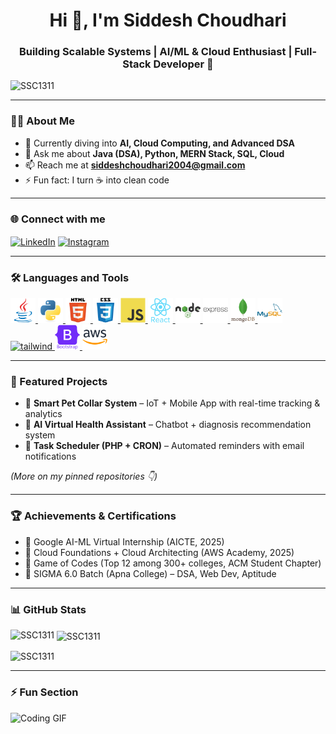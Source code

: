 <h1 align="center">Hi 👋, I'm Siddesh Choudhari</h1>
<h3 align="center">Building Scalable Systems | AI/ML & Cloud Enthusiast | Full-Stack Developer 🚀</h3>



<p align="left"> 
  <img src="https://komarev.com/ghpvc/?username=SSC1311&label=Profile%20views&color=0e75b6&style=flat" alt="SSC1311" /> 
</p>

---

### 👨‍💻 About Me  
- 🌱 Currently diving into **AI, Cloud Computing, and Advanced DSA**  
- 💬 Ask me about **Java (DSA), Python, MERN Stack, SQL, Cloud**  
- 📫 Reach me at **siddeshchoudhari2004@gmail.com**  
- ⚡ Fun fact: I turn ☕ into clean code  

---

### 🌐 Connect with me  
<p align="left">
<a href="https://www.linkedin.com/in/siddesh-choudhari-ssc1311" target="blank"><img align="center" src="https://raw.githubusercontent.com/rahuldkjain/github-profile-readme-generator/master/src/images/icons/Social/linked-in-alt.svg" alt="LinkedIn" height="30" width="40" /></a>
<a href="https://instagram.com/siddesh_sunil_13" target="blank"><img align="center" src="https://raw.githubusercontent.com/rahuldkjain/github-profile-readme-generator/master/src/images/icons/Social/instagram.svg" alt="Instagram" height="30" width="40" /></a>
</p>

---

### 🛠️ Languages and Tools  
<p align="left"> 
  <a href="https://www.java.com" target="_blank"> <img src="https://raw.githubusercontent.com/devicons/devicon/master/icons/java/java-original.svg" alt="java" width="40" height="40"/> </a>
  <a href="https://www.python.org" target="_blank"> <img src="https://raw.githubusercontent.com/devicons/devicon/master/icons/python/python-original.svg" alt="python" width="40" height="40"/> </a>
  <a href="https://developer.mozilla.org/en-US/docs/Web/HTML" target="_blank"> <img src="https://raw.githubusercontent.com/devicons/devicon/master/icons/html5/html5-original-wordmark.svg" alt="html5" width="40" height="40"/> </a>
  <a href="https://www.w3schools.com/css/" target="_blank"> <img src="https://raw.githubusercontent.com/devicons/devicon/master/icons/css3/css3-original-wordmark.svg" alt="css3" width="40" height="40"/> </a>
  <a href="https://developer.mozilla.org/en-US/docs/Web/JavaScript" target="_blank"> <img src="https://raw.githubusercontent.com/devicons/devicon/master/icons/javascript/javascript-original.svg" alt="javascript" width="40" height="40"/> </a>
  <a href="https://reactjs.org/" target="_blank"> <img src="https://raw.githubusercontent.com/devicons/devicon/master/icons/react/react-original-wordmark.svg" alt="react" width="40" height="40"/> </a>
  <a href="https://nodejs.org" target="_blank"> <img src="https://raw.githubusercontent.com/devicons/devicon/master/icons/nodejs/nodejs-original-wordmark.svg" alt="nodejs" width="40" height="40"/> </a>
  <a href="https://expressjs.com" target="_blank"> <img src="https://raw.githubusercontent.com/devicons/devicon/master/icons/express/express-original-wordmark.svg" alt="express" width="40" height="40"/> </a>
  <a href="https://www.mongodb.com/" target="_blank"> <img src="https://raw.githubusercontent.com/devicons/devicon/master/icons/mongodb/mongodb-original-wordmark.svg" alt="mongodb" width="40" height="40"/> </a>
  <a href="https://www.mysql.com/" target="_blank"> <img src="https://raw.githubusercontent.com/devicons/devicon/master/icons/mysql/mysql-original-wordmark.svg" alt="mysql" width="40" height="40"/> </a>
  <a href="https://tailwindcss.com/" target="_blank"> <img src="https://www.vectorlogo.zone/logos/tailwindcss/tailwindcss-icon.svg" alt="tailwind" width="40" height="40"/> </a>
  <a href="https://getbootstrap.com" target="_blank"> <img src="https://raw.githubusercontent.com/devicons/devicon/master/icons/bootstrap/bootstrap-plain-wordmark.svg" alt="bootstrap" width="40" height="40"/> </a>
  <a href="https://aws.amazon.com/" target="_blank"> <img src="https://raw.githubusercontent.com/devicons/devicon/master/icons/amazonwebservices/amazonwebservices-original-wordmark.svg" alt="aws" width="40" height="40"/> </a>
</p>

---

### 🚀 Featured Projects  
- 🔹 **Smart Pet Collar System** – IoT + Mobile App with real-time tracking & analytics  
- 🔹 **AI Virtual Health Assistant** – Chatbot + diagnosis recommendation system  
- 🔹 **Task Scheduler (PHP + CRON)** – Automated reminders with email notifications  

*(More on my pinned repositories 👇)*  

---

### 🏆 Achievements & Certifications  
- 🥇 Google AI-ML Virtual Internship (AICTE, 2025)  
- 🥇 Cloud Foundations + Cloud Architecting (AWS Academy, 2025)  
- 🥇 Game of Codes (Top 12 among 300+ colleges, ACM Student Chapter)  
- 🥇 SIGMA 6.0 Batch (Apna College) – DSA, Web Dev, Aptitude  

---

### 📊 GitHub Stats  
<p><img align="left" src="https://github-readme-stats.vercel.app/api/top-langs?username=SSC1311&show_icons=true&locale=en&layout=compact" alt="SSC1311" /></p>

<p>&nbsp;<img align="center" src="https://github-readme-stats.vercel.app/api?username=SSC1311&show_icons=true&locale=en" alt="SSC1311" /></p>

<p><img align="center" src="https://github-readme-streak-stats.herokuapp.com/?user=SSC1311&" alt="SSC1311" /></p>

---

### ⚡ Fun Section  
![Coding GIF](https://github.com/SSC1311/SSC1311/blob/output/github-contribution-grid-snake.svg)

